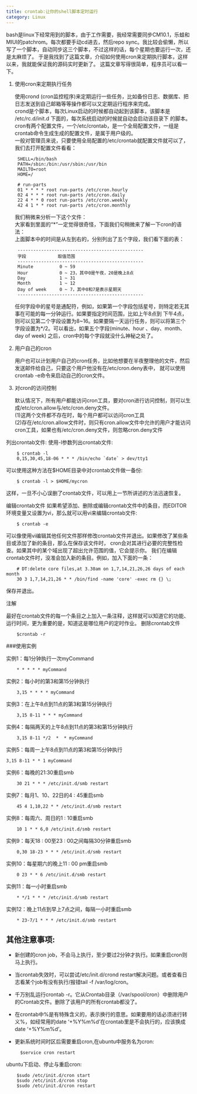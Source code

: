 ```yaml
---
title: crontab:让你的shell脚本定时运行
category: Linux
---
```



bash是linux下经常用到的脚本，由于工作需要，我经常需要同步CM10.1，乐蛙和MIUI的patchrom。每次都要手动cd进去，然后repo sync。我比较会偷懒，所以写了一个脚本，自动同步这三个脚本，不过这样的话，每个星期也要运行一次，还是太麻烦了。
于是我找到了这篇文章，介绍如何使用cron来定期执行脚本，这样以来，我就能保证我的源码实时更新了。
这篇文章写得很简单，程序员可以看一下。


1. 使用cron来定期执行任务

	使用crond (cron监控程序)来定期运行一些任务，比如备份日志、数据库、把日志发送到自己邮箱等等操作都可以又定期运行程序来完成。<br>
crond是个脚本，每次Linux启动的时候都自动起到该脚本，该脚本是 /etc/rc.d/init.d 下面的，每次系统启动的时候就自动会启动该目录下
的脚本。<br>
cron有两个配置文件，一个/etc/crontab，是一个全局配置文件，一组是crontab命令生成生成的配置文件，是属于用户级的。<br>
一般对管理员来说，只要使用全局配置的/etc/crontab就配置文件就可以了，我们去打开配置文件看看：

		SHELL=/bin/bash
		PATH=/sbin:/bin:/usr/sbin:/usr/bin
		MAILTO=root
		HOME=/

		# run-parts
		01 * * * * root run-parts /etc/cron.hourly
		02 4 * * * root run-parts /etc/cron.daily
		22 4 * * 0 root run-parts /etc/cron.weekly
		42 4 1 * * root run-parts /etc/cron.monthly

	我们稍微来分析一下这个文件：<br>
大家看到里面的“*”一定觉得很奇怪，下面我们句稍微来了解一下cron的语法：<br>
上面脚本中的时间是从左到右的，分别列出了五个字段，我们看下面的表：

		------------------------------------------------
		字段            取值范围
		------------------------------------------------
		Minute          0 ~ 59
		Hour            0 ~ 23，其中0是午夜，20是晚上8点
		Day             1 ~ 31
		Month           1 ~ 12
		Day of week     0 ~ 7，其中0和7是表示星期天
		------------------------------------------------

	任何字段中的星号是通配符，例如，如果第一个字段包括星号，则特定若无其事在可能的每一分钟运行。如果要指定时间范围，比如上午8点到
下午4点，则可以见第二个字段设置为8~16。如果要隔一天运行任务，则可以将第三个字段设置为*/2。可以看出，如果五个字段(minute、hour
、day、month、day of week) 之后，cron中的每个字段就没什么神秘之处了。<br>

2. 用户自己的cron

	用户也可以计划用户自己的cron任务，比如他想要在半夜整理他的文件，然后发送邮件给自己，只要这个用户他没有在/etc/cron.deny表中，
就可以使用crontab -e命令来启动自己的cron文件。

3. 对cron的访问控制

	默认情况下，所有用户都能访问cron工具，要对cron进行访问控制，则可以生成/etc/cron.allow与/etc/cron.deny文件。<br>
(1)这两个文件都不存在时，每个用户都可以访问cron工具<br>
(2)存在/etc/cron.allow文件时，则只有cron.allow文件中允许的用户才能访问cron工具，如果也有/etc/cron.deny文件，则忽略cron.deny文件



列出crontab文件:
使用-l参数列出crontab文件:

        $ crontab -l
        0,15,30,45,18-06 * * * /bin/echo `date` > dev/tty1

可以使用这种方法在$HOME目录中对crontab文件做一备份:

        $ crontab -l > $HOME/mycron

这样，一旦不小心误删了crontab文件，可以用上一节所讲述的方法迅速恢复。

编辑crontab文件
如果希望添加、删除或编辑crontab文件中的条目，而EDITOR环境变量又设置为vi，那么就可以用vi来编辑crontab文件:

        $ crontab -e
可以像使用vi编辑其他任何文件那样修改crontab文件并退出。如果修改了某些条目或添加了新的条目，那么在保存该文件时， cron会对其进行必要的完整性检查。如果其中的某个域出现了超出允许范围的值，它会提示你。 我们在编辑crontab文件时，没准会加入新的条目。例如，加入下面的一条：

        # DT:delete core files,at 3.30am on 1,7,14,21,26,26 days of each month
        30 3 1,7,14,21,26 * * /bin/find -name 'core' -exec rm {} \;

保存并退出。

注解

最好在crontab文件的每一个条目之上加入一条注释，这样就可以知道它的功能、运行时间，更为重要的是，知道这是哪位用户的定时作业。
删除crontab文件

        $crontab -r

###使用实例

实例1：每1分钟执行一次myCommand

        * * * * * myCommand

实例2：每小时的第3和第15分钟执行

        3,15 * * * * myCommand

实例3：在上午8点到11点的第3和第15分钟执行

        3,15 8-11 * * * myCommand

实例4：每隔两天的上午8点到11点的第3和第15分钟执行

        3,15 8-11 */2  *  * myCommand

实例5：每周一上午8点到11点的第3和第15分钟执行

    3,15 8-11 * * 1 myCommand

实例6：每晚的21:30重启smb

        30 21 * * * /etc/init.d/smb restart

实例7：每月1、10、22日的4 : 45重启smb

        45 4 1,10,22 * * /etc/init.d/smb restart

实例8：每周六、周日的1 : 10重启smb

        10 1 * * 6,0 /etc/init.d/smb restart

实例9：每天18 : 00至23 : 00之间每隔30分钟重启smb

        0,30 18-23 * * * /etc/init.d/smb restart

实例10：每星期六的晚上11 : 00 pm重启smb

        0 23 * * 6 /etc/init.d/smb restart

实例11：每一小时重启smb

        * */1 * * * /etc/init.d/smb restart

实例12：晚上11点到早上7点之间，每隔一小时重启smb

        * 23-7/1 * * * /etc/init.d/smb restart


其他注意事项:
--------

+ 新创建的cron job，不会马上执行，至少要过2分钟才执行。如果重启cron则马上执行。

+ 当crontab失效时，可以尝试/etc/init.d/crond restart解决问题。或者查看日志看某个job有没有执行/报错tail -f /var/log/cron。

+ 千万别乱运行crontab -r。它从Crontab目录（/var/spool/cron）中删除用户的Crontab文件。删除了该用户的所有crontab都没了。

+ 在crontab中%是有特殊含义的，表示换行的意思。如果要用的话必须进行转义%，如经常用的date ‘+%Y%m%d’在crontab里是不会执行的，应该换成date ‘+%Y%m%d’。

+ 更新系统时间时区后需要重启cron,在ubuntu中服务名为cron:

        $service cron restart

ubuntu下启动、停止与重启cron:

        $sudo /etc/init.d/cron start
        $sudo /etc/init.d/cron stop
        $sudo /etc/init.d/cron restart
